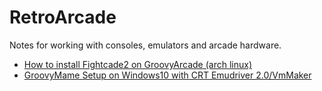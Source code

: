 # RetroArcade
Notes for working with consoles, emulators and arcade hardware.

- [How to install Fightcade2 on GroovyArcade (arch linux)](https://github.com/jteddy/RetroArcade/blob/main/GroovyArcade%20-%20FightCade2%20Install.md)
- [GroovyMame Setup on Windows10 with CRT Emudriver 2.0/VmMaker](https://github.com/jteddy/RetroArcade/blob/main/GroovyMAME%20-%20Windows%2010%20Install.md)
